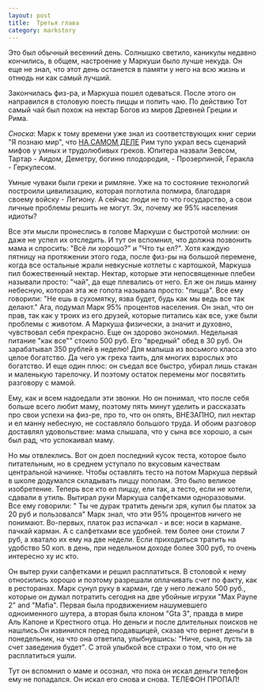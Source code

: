 ```yaml
---
layout: post
title:  Третья глава
category: markstory
---
```


Это был обычный весенний день. Солнышко светило, каникулы недавно кончились, в общем, настроение у Маркуши было лучше некуда. Он еще не знал, что этот день останется в памяти у него на всю жизнь и отнюдь ни как самый лучший.

Закончилась физ-ра, и Маркуша пошел одеваться. После этого он направился в столовую поесть пиццы и попить чаю. По действию Тот самый чай был похож на нектар Богов из миров Древней Греции и Рима.

*Сноска*: Марк к тому времени уже знал из соответствующих книг серии "Я познаю мир", что [НА САМОМ ДЕЛЕ](http://lurkmore.to/На_самом_деле) Рим тупо украл весь сценарий мифов у умных и трудолюбивых греков. Юпитера назвали Зевсом, Тартар - Аидом, Деметру, богиню плодородия, - Прозерпиной, Геракла - Геркулесом.

Умные чуваки были греки и римляне. Уже на то состояние технологий построили цивилизацию, которая поглотила полмира, благодаря своему войску - Легиону. А сейчас люди не то что государство, а свои личные проблемы решить не могут. Эх, почему же 95% населения идиоты?

Все эти мысли пронеслись в голове Маркуши с быстротой молнии: он даже не успел их отследить. И тут он вспомнил, что должна позвонить мама и спросить: "Всё ли хорошо?" и "Что ты ел?". Хотя каждую пятницу на протяжении этого года, после физ-ры на большой перемене, когда все остальные жрали невкусные котлеты с картошкой, Маркуша пил божественный нектар. Нектар, которые эти непосвященные плебеи называли просто: "чай", да еще плевались от него. Ел же он лишь манну небесную, которая эта же гопота называла просто: "пицца". Все ему говорили: "Не ешь в сухомятку, язва будет, будь как мы ведь все так делают." Ага, подумал Марк 95% процентов населения. Он знал, что он прав, так как у троих из его друзей, которые питались как все, уже были проблемы с животом. А Маркуша физически, а значит и духовно, чувствовал себя прекрасно. Еще он здорово экономил. Недельная питание "как все"" стоило 500 руб. Его "вредный" обед в 30 руб. Он зарабатывал 350 рублей в неделю! Для малыша из восьмого класса это целое богатство. Да чего уж греха таить, для многих взрослых это богатство. И еще один плюс: он съедал все быстро, убирал лишь стакан и маленькую тарелочку. И поэтому остаток перемены мог посвятить разговору с мамой.
   
Ему, как и всем надоедали эти звонки. Но он понимал, что после себя больше всего любит маму, поэтому пять минут уделить и рассказать про свои успехи на физ-ре, про то, что он опять, ВНЕЗАПНО, пил нектар и ел манну небесную, не составляло большого труда. И обоим разговор доставлял удовольствие: мама слышала, что у сына все хорошо, а сын был рад, что успокаивал маму.

Но мы отвлеклись. Вот он доел последний кусок теста, которое было питательным, но в среднем уступало по вкусовым качествам центральной начинке. Чтобы оставлять тесто на потом Маркуша первый в школе додумался складывать пиццу пополам. Это было великое изобретение. Теперь все кто ел пиццу, ели так, а тесто, если не хотели, сдавали в утиль. Вытирал руки Маркуша салфетками одноразовыми. Все ему говорили: " Ты че дурак тратить деньги зря, купил бы платок за 20 руб и пользовался" Марк знал, что эти 95% процентов ничего не понимают. Во-первых, платок раз испачкал - и все: носи в кармане. пачкай карман. А с салфетками все удобней. тем более они стоили 7 руб, а хватало их ему на две недели. Если приходиться тратить на удобство 50 коп. в день, при недельном доходе более 300 руб, то очень интересно ху ис кто.

Он вытер руки салфетками и решил расплатиться. В столовой к нему относились хорошо и поэтому разрешали оплачивать счет по факту, как в ресторанах. Марк сунул руку в карман, где у него лежало 500 руб., которые он думал потратить сегодня на две убойные игрухи  "Max Payne 2" and "Mafia". Первая была продвижением нашумевшего одноименного шутера, а вторая была клоном "Gta 3", правда в мире Аль Капоне и Крестного отца. Но деньги и после длительных поисков не нашлись.Он извинился перед продавщицей, сказав что вернет деньги в понедельник, на что она ответила, улыбнувшись: "Ниче, сына, пусть за счет заведения будет". С этой улыбкой все страхи о том, что он не расплатиться ушли.

Тут он вспомнил о маме и осознал, что пока он искал деньги телефон ему не попадался. Он искал его снова и снова. ТЕЛЕФОН ПРОПАЛ!

